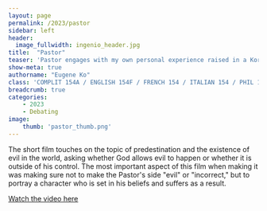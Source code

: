 ```yaml
---
layout: page
permalink: /2023/pastor
sidebar: left
header:
  image_fullwidth: ingenio_header.jpg
title:  "Pastor"
teaser: 'Pastor engages with my own personal experience raised in a Korean Christian environment and my own personal journey away from religion.'
show-meta: true
authorname: "Eugene Ko"
class: 'COMPLIT 154A / ENGLISH 154F / FRENCH 154 / ITALIAN 154 / PHIL 193C / PHIL 293C: Film & Philosophy'
breadcrumb: true
categories:
    - 2023
    - Debating
image:
    thumb: 'pastor_thumb.png'
---
```


The short film touches on the topic of predestination and the existence of evil in the world, asking whether God allows evil to happen or whether it is outside of his control. The most important aspect of this film when making it was making sure not to make the Pastor's side "evil" or "incorrect," but to portray a character who is set in his beliefs and suffers as a result.

[Watch the video here](https://koeugene122999.wixsite.com/eugenekofilm/pastor)